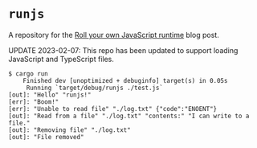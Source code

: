 # `runjs`

A repository for the
[Roll your own JavaScript runtime](https://deno.com/blog/roll-your-own-javascript-runtime)
blog post.

UPDATE 2023-02-07: This repo has been updated to support loading JavaScript and
TypeScript files.

```shellsession
$ cargo run
    Finished dev [unoptimized + debuginfo] target(s) in 0.05s
     Running `target/debug/runjs ./test.js`
[out]: "Hello" "runjs!"
[err]: "Boom!"
[err]: "Unable to read file" "./log.txt" {"code":"ENOENT"}
[out]: "Read from a file" "./log.txt" "contents:" "I can write to a file."
[out]: "Removing file" "./log.txt"
[out]: "File removed"
```
